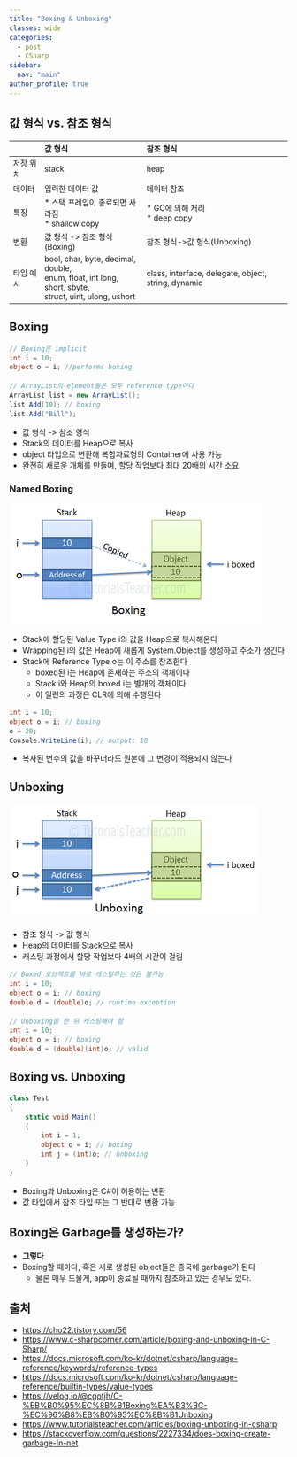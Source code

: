 ```yaml
---
title: "Boxing & Unboxing"
classes: wide
categories: 
  - post
  - CSharp
sidebar:
  nav: "main"
author_profile: true
---
```


## 값 형식 vs. 참조 형식

||값 형식|참조 형식|  
|:---|:---|:---|
|저장 위치|stack|heap|
|데이터|입력한 데이터 값|데이터 참조|
|특징|* 스택 프레임이 종료되면 사라짐<br />* shallow copy|* GC에 의해 처리<br />* deep copy|
|변환|값 형식 -> 참조 형식(Boxing)|참조 형식->값 형식(Unboxing)|
|타입 예시|bool, char, byte, decimal, double,<br />enum, float, int long, short, sbyte,<br /> struct, uint, ulong, ushort|class, interface, delegate, object, string, dynamic|

## Boxing

```csharp
// Boxing은 implicit
int i = 10;
object o = i; //performs boxing

// ArrayList의 element들은 모두 reference type이다
ArrayList list = new ArrayList();
list.Add(10); // boxing
list.Add("Bill");
```

* 값 형식 -> 참조 형식
* Stack의 데이터를 Heap으로 복사
* object 타입으로 변환해 복합자료형의 Container에 사용 가능
* 완전히 새로운 개체를 만들며, 할당 작업보다 최대 20배의 시간 소요
  
### Named Boxing

![post_thumbnail](/assets/images/boxing.png)

* Stack에 할당된 Value Type i의 값을 Heap으로 복사해온다
* Wrapping된 i의 값은 Heap에 새롭게 System.Object를 생성하고 주소가 생긴다
* Stack에 Reference Type o는 이 주소를 참조한다
  * boxed된 i는 Heap에 존재하는 주소의 객체이다
  * Stack i와 Heap의 boxed i는 별개의 객체이다
  * 이 일련의 과정은 CLR에 의해 수행된다

```csharp
int i = 10;
object o = i; // boxing
o = 20;
Console.WriteLine(i); // output: 10
```

* 복사된 변수의 값을 바꾸더라도 원본에 그 변경이 적용되지 않는다
  
## Unboxing

![post_thumbnail](/assets/images/unboxing.png)

* 참조 형식 -> 값 형식
* Heap의 데이터를 Stack으로 복사
* 캐스팅 과정에서 할당 작업보다 4배의 시간이 걸림

```csharp
// Boxed 오브젝트를 바로 캐스팅하는 것은 불가능
int i = 10;
object o = i; // boxing
double d = (double)o; // runtime exception

// Unboxing을 한 뒤 캐스팅해야 함
int i = 10;
object o = i; // boxing
double d = (double)(int)o; // valid
```

## Boxing vs. Unboxing

```csharp
class Test  
{  
    static void Main()  
    {  
        int i = 1;  
        object o = i; // boxing  
        int j = (int)o; // unboxing  
    }  
}  
```

* Boxing과 Unboxing은 C#이 허용하는 변환
* 값 타입에서 참조 타입 또는 그 반대로 변환 가능

## Boxing은 Garbage를 생성하는가?
* **그렇다**
* Boxing할 때마다, 혹은 새로 생성된 object들은 종국에 garbage가 된다
  * 물론 매우 드물게, app이 종료될 때까지 참조하고 있는 경우도 있다.

## 출처
* <https://cho22.tistory.com/56>
* <https://www.c-sharpcorner.com/article/boxing-and-unboxing-in-C-Sharp/>
* <https://docs.microsoft.com/ko-kr/dotnet/csharp/language-reference/keywords/reference-types>
* <https://docs.microsoft.com/ko-kr/dotnet/csharp/language-reference/builtin-types/value-types>
* <https://velog.io/@cgotjh/C-%EB%B0%95%EC%8B%B1Boxing%EA%B3%BC-%EC%96%B8%EB%B0%95%EC%8B%B1Unboxing>
* <https://www.tutorialsteacher.com/articles/boxing-unboxing-in-csharp>
* <https://stackoverflow.com/questions/2227334/does-boxing-create-garbage-in-net>